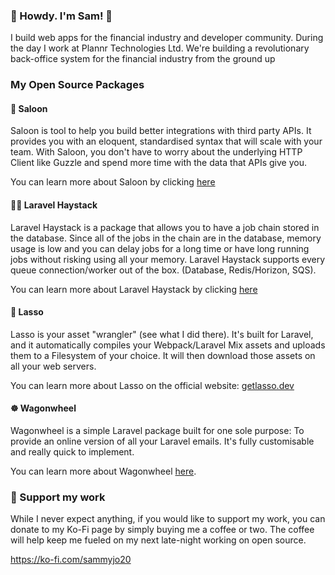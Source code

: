 ### 👋 Howdy. I'm Sam! 🤠

I build web apps for the financial industry and developer community. During the day I work at Plannr Technologies Ltd. We're building a revolutionary back-office system for the financial industry from the ground up

### My Open Source Packages

#### 🤠 Saloon
Saloon is tool to help you build better integrations with third party APIs. It provides you with an eloquent, standardised syntax that will scale with your team. With Saloon, you don't have to worry about the underlying HTTP Client like Guzzle and spend more time with the data that APIs give you. 

You can learn more about Saloon by clicking [here](https://github.com/saloonphp/saloon)

#### 👩‍🌾 Laravel Haystack
Laravel Haystack is a package that allows you to have a job chain stored in the database. Since all of the jobs in the chain are in the database, memory usage is low and you can delay jobs for a long time or have long running jobs without risking using all your memory. Laravel Haystack supports every queue connection/worker out of the box. (Database, Redis/Horizon, SQS).

You can learn more about Laravel Haystack by clicking [here](https://github.com/sammyjo20/laravel-haystack)

#### 🏇 Lasso 

Lasso is your asset "wrangler" (see what I did there). It's built for Laravel, and it automatically compiles your Webpack/Laravel Mix assets and uploads them to a Filesystem of your choice. It will then download those assets on all your web servers.

You can learn more about Lasso on the official website: [getlasso.dev](https://getlasso.dev)
#### ☸️ Wagonwheel 

Wagonwheel is a simple Laravel package built for one sole purpose: To provide an online version of all your Laravel emails. It's fully customisable and really quick to implement.

You can learn more about Wagonwheel [here](https://github.com/sammyjo20/wagonwheel).

### 💖 Support my work

While I never expect anything, if you would like to support my work, you can donate to my Ko-Fi page by simply buying me a coffee or two. The coffee will help keep me fueled on my next late-night working on open source. 

 https://ko-fi.com/sammyjo20

